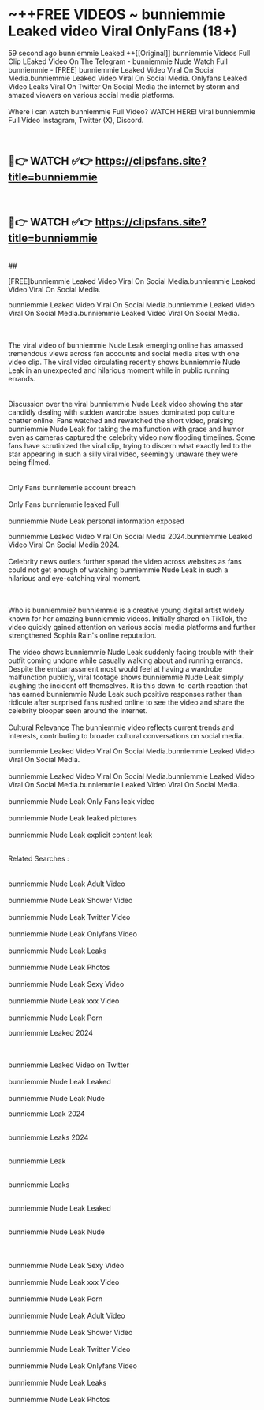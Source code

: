 # ~++FREE VIDEOS ~ bunniemmie Leaked video Viral OnlyFans (18+)<br>


59 second ago bunniemmie Leaked ++[[Original]] bunniemmie Videos Full Clip LEaked Video On The Telegram  - bunniemmie Nude  Watch Full bunniemmie - [FREE] bunniemmie Leaked Video Viral On Social Media.bunniemmie Leaked Video Viral On Social Media.   Onlyfans Leaked Video Leaks Viral On Twitter On Social Media the internet by storm and amazed viewers on various social media platforms. <br><br>
Where i can watch bunniemmie Full Video? WATCH HERE! Viral bunniemmie Full Video Instagram, Twitter (X), Discord. <br>


 <br>

##  🔴👉 WATCH ✅👉  <a href="https://clipsfans.site?title=bunniemmie&ref=git">https://clipsfans.site?title=bunniemmie</a> <br>
  <br>

##  🔴👉 WATCH ✅👉  <a href="https://clipsfans.site?title=bunniemmie&ref=git">https://clipsfans.site?title=bunniemmie</a> <br>
  <br>
  ##



[FREE]bunniemmie Leaked Video Viral On Social Media.bunniemmie Leaked Video Viral On Social Media. <br>

bunniemmie Leaked Video Viral On Social Media.bunniemmie Leaked Video Viral On Social Media.bunniemmie Leaked Video Viral On Social Media. <br>


  <br>

  <br>
The viral video of bunniemmie Nude Leak emerging online has amassed tremendous views across fan accounts and social media sites with one video clip. The viral video circulating recently shows bunniemmie Nude Leak in an unexpected and hilarious moment while in public running errands.<br>
<br>


<br>
Discussion over the viral bunniemmie Nude Leak video showing the star candidly dealing with sudden wardrobe issues dominated pop culture chatter online. Fans watched and rewatched the short video, praising bunniemmie Nude Leak for taking the malfunction with grace and humor even as cameras captured the celebrity video now flooding timelines. Some fans have scrutinized the viral clip, trying to discern what exactly led to the star appearing in such a silly viral video, seemingly unaware they were being filmed.<br>
<br>
<br> 
Only Fans bunniemmie account breach<br>
<br>
Only Fans bunniemmie leaked Full <br>
<br>
bunniemmie Nude Leak personal information exposed<br>

bunniemmie Leaked Video Viral On Social Media 2024.bunniemmie Leaked Video Viral On Social Media 2024. <br>
<br>
Celebrity news outlets further spread the video across websites as fans could not get enough of watching bunniemmie Nude Leak in such a hilarious and eye-catching viral moment.<br>
<br>

<br>
Who is bunniemmie? bunniemmie is a creative young digital artist widely known for her amazing bunniemmie videos. Initially shared on TikTok, the video quickly gained attention on various social media platforms and further strengthened Sophia Rain's online reputation.<br>
<br>
The video shows bunniemmie Nude Leak suddenly facing trouble with their outfit coming undone while casually walking about and running errands. Despite the embarrassment most would feel at having a wardrobe malfunction publicly, viral footage shows bunniemmie Nude Leak simply laughing the incident off themselves. It is this down-to-earth reaction that has earned bunniemmie Nude Leak such positive responses rather than ridicule after surprised fans rushed online to see the video and share the celebrity blooper seen around the internet.<br>
<br>
Cultural Relevance The bunniemmie video reflects current trends and interests, contributing to broader cultural conversations on social media.<br>

bunniemmie Leaked Video Viral On Social Media.bunniemmie Leaked Video Viral On Social Media.<br>
<br>
bunniemmie Leaked Video Viral On Social Media.bunniemmie Leaked Video Viral On Social Media.bunniemmie Leaked Video Viral On Social Media.<br>
<br>
bunniemmie Nude Leak Only Fans leak video<br>
<br>
bunniemmie Nude Leak leaked pictures<br>
<br>
bunniemmie Nude Leak explicit content leak<br>


<br>
Related Searches :<br>
<br>

<br>
bunniemmie Nude Leak Adult Video<br>
<br>
bunniemmie Nude Leak Shower Video<br>
<br>
bunniemmie Nude Leak Twitter Video<br>
<br>
bunniemmie Nude Leak Onlyfans Video<br>
<br>
bunniemmie Nude Leak Leaks<br>
<br>
bunniemmie Nude Leak Photos<br>

<br>
bunniemmie Nude Leak Sexy Video<br>
<br>
bunniemmie Nude Leak xxx Video<br>
<br>
bunniemmie Nude Leak Porn<br>

bunniemmie  Leaked 2024 <br> <br>
<br>

bunniemmie Leaked Video on Twitter <br>
<br>
bunniemmie Nude Leak Leaked<br>
<br>
bunniemmie Nude Leak Nude<br>


bunniemmie  Leak 2024 <br> <br>



bunniemmie  Leaks 2024 <br> <br>



 
bunniemmie  Leak<br> <br>



bunniemmie  Leaks<br> <br>


bunniemmie Nude Leak Leaked<br> <br>

bunniemmie Nude Leak Nude<br> <br>
<br> <br>
bunniemmie Nude Leak Sexy Video
<br> <br>
bunniemmie Nude Leak xxx Video
<br> <br>
bunniemmie Nude Leak Porn
<br> <br>
bunniemmie Nude Leak Adult Video
<br> <br>
bunniemmie Nude Leak Shower Video
<br> <br>
bunniemmie Nude Leak Twitter Video
<br> <br>
bunniemmie Nude Leak Onlyfans Video
<br> <br>
bunniemmie Nude Leak Leaks
<br> <br>
bunniemmie Nude Leak Photos






</p>




 



</p>










